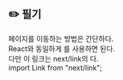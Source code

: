 ## ✏️ 필기

페이지를 이동하는 방법은 간단하다.  
React와 동일하게 <Link>를 사용하면 된다.  
다만 이 링크는 next/link의 <Link>다.  
import Link from "next/link";
